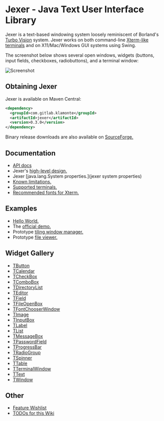 Jexer - Java Text User Interface Library
========================================

Jexer is a text-based windowing system loosely reminiscent of Borland's [Turbo Vision](http://en.wikipedia.org/wiki/Turbo_Vision) system.  Jexer works on both command-line [Xterm-like terminals](terminals) and on X11/Mac/Windows GUI systems using Swing.

The screenshot below shows several open windows, widgets (buttons, input fields, checkboxes, radiobuttons), and a terminal window:

![Screenshot](https://gitlab.com/klamonte/jexer/raw/master/screenshots/screenshot1.png)



Obtaining Jexer
---------------

Jexer is available on Maven Central:

```xml
<dependency>
  <groupId>com.gitlab.klamonte</groupId>
  <artifactId>jexer</artifactId>
  <version>0.3.0</version>
</dependency>
```

Binary release downloads are also available on [SourceForge.](https://sourceforge.net/projects/jexer/files/jexer/)



Documentation
-------------

* [API docs](https://jexer.sourceforge.io/apidocs/api/index.html)
* Jexer's [high-level design.](high-level-design)
* Jexer [java.lang.System properties.](jexer system properties)
* [Known limitations.](limitations)
* [Supported terminals.](terminals)
* [Recommended fonts for Xterm.](fonts)



Examples
--------

* [Hello World.](hello-world)
* The [official demo.](demo-application)
* Prototype [tiling window manager.](example-tiling-wm)
* Prototype [file viewer.](example-image-viewer)



Widget Gallery
--------------

* [TButton](widget-tbutton)
* [TCalendar](widget-tcalendar)
* [TCheckBox](widget-tcheckbox)
* [TComboBox](widget-tcombobox)
* [TDirectoryList](widget-tdirectorylist)
* [TEditor](widget-teditor)
* [TField](widget-tfield)
* [TFileOpenBox](widget-tfileopenbox)
* [TFontChooserWindow](widget-tfontchooserwindow)
* [TImage](widget-timage)
* [TInputBox](widget-tinputbox)
* [TLabel](widget-tlabel)
* [TList](widget-tlist)
* [TMessageBox](widget-tmessagebox)
* [TPasswordField](widget-tpasswordfield)
* [TProgressBar](widget-tprogressbar)
* [TRadioGroup](widget-tradiogroup)
* [TSpinner](widget-tspinner)
* [TTable](widget-ttable)
* [TTerminalWindow](widget-tterminalwindow)
* [TText](widget-ttext)
* [TWindow](widget-twindow)



Other
-----

* [Feature Wishlist](wishlist)
* [TODOs for this Wiki](Wiki-TODO-List)
